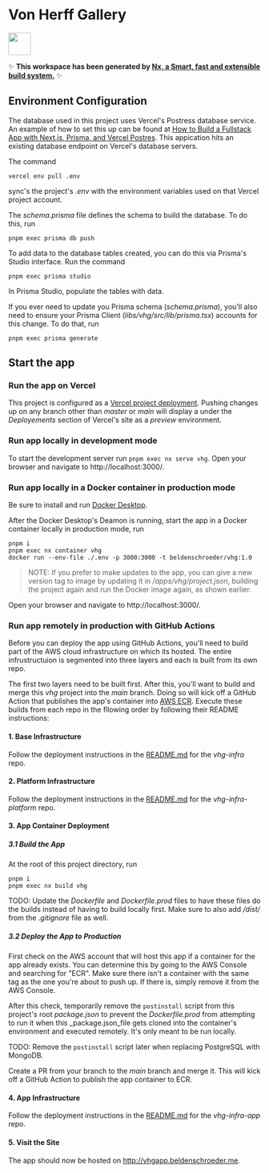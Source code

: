 # Von Herff Gallery 

<a alt="Nx logo" href="https://nx.dev" target="_blank" rel="noreferrer"><img src="https://raw.githubusercontent.com/nrwl/nx/master/images/nx-logo.png" width="45"></a>

✨ **This workspace has been generated by [Nx, a Smart, fast and extensible build system.](https://nx.dev)** ✨

## Environment Configuration

The database used in this project uses Vercel's Postress database service. An example of how to set this up can be found at [How to Build a Fullstack App with Next.js, Prisma, and Vercel Postres](https://vercel.com/guides/nextjs-prisma-postgres#step-3-setup-prisma-and-create-the-database-schema). This appication hits an existing database endpoint on Vercel's database servers.

The command

```console
vercel env pull .env
```

sync's the project's _.env_ with the environment variables used on that Vercel project account.

The _schema.prisma_ file defines the schema to build the database. To do this, run

```console
pnpm exec prisma db push
```

To add data to the database tables created, you can do this via Prisma's Studio interface. Run the command

```console
pnpm exec prisma studio
```

In Prisma Studio, populate the tables with data.

If you ever need to update you Prisma schema (_schema.prisma_), you'll also need to ensure your Prisma Client (_libs/vhg/src/lib/prisma.tsx_) accounts for this change. To do that, run

```console
pnpm exec prisma generate
```

## Start the app

### Run the app on Vercel

This project is configured as a [Vercel project deployment](https://vercel.com/docs/getting-started-with-vercel/projects-deployments). Pushing changes up on any branch other than _master_ or _main_ will display a under the _Deployements_ section of Vercel's site as a _preview_ environment.

### Run app locally in development mode

To start the development server run `pnpm exec nx serve vhg`. Open your browser and navigate to http://localhost:3000/.

### Run app locally in a Docker container in production mode

Be sure to install and run [Docker Desktop](https://www.docker.com/products/docker-desktop/).

After the Docker Desktop's Deamon is running, start the app in a Docker container locally in production mode, run

```console
pnpm i
pnpm exec nx container vhg
docker run --env-file ./.env -p 3000:3000 -t beldenschroeder/vhg:1.0
```

> NOTE: If you prefer to make updates to the app, you can give a new version tag to image by updating it in _/apps/vhg/project.json_, building the project again and run the Docker image again, as shown earlier.

Open your browser and navigate to http://localhost:3000/.

### Run app remotely in production with GitHub Actions

Before you can deploy the app using GitHub Actions, you'll need to build part of the AWS cloud infrastructure on which its hosted. The entire infrustructuion is segmented into three layers and each is built from its own repo.

The first two layers need to be built first. After this, you'll want to build and merge this _vhg_ project into the _main_ branch. Doing so will kick off a GitHub Action that publishes the app's container into [AWS ECR](https://aws.amazon.com/ecr/). Execute these builds from each repo in the fllowing order by following their README instructions:

#### 1. Base Infrastructure

Follow the deployment instructions in the [README.md](https://github.com/beldenschroeder/vhg-infra/blob/main/README.md) for the _vhg-infra_ repo.

#### 2. Platform Infrastructure

Follow the deployment instructions in the [README.md](https://github.com/beldenschroeder/vhg-infra-platform/blob/main/README.md) for the _vhg-infra-platform_ repo.

#### 3. App Container Deployment

##### 3.1 Build the App

At the root of this project directory, run

```console
pnpm i
pnpm exec nx build vhg
```

TODO: Update the _Dockerfile_ and _Dockerfile.prod_ files to have these files do the builds instead of having to build locally first. Make sure to also add _/dist/_ from the _.gitignore_ file as well.

##### 3.2 Deploy the App to Production

First check on the AWS account that will host this app if a container for the app already exists. You can determine this by going to the AWS Console and searching for "ECR". Make sure there isn't a container with the same tag as the one you're about to push up. If there is, simply remove it from the AWS Console.

After this check, temporarily remove the `postinstall` script from this project's root _package.json_ to prevent the _Dockerfile.prod_ from attempting to run it when this _package.json_file gets cloned into the container's environment and executed remotely. It's only meant to be run locally.

TODO: Remove the `postinstall` script later when replacing PostgreSQL with MongoDB.

Create a PR from your branch to the _main_ branch and merge it. This will kick off a GitHub Action to publish the app container to ECR.

#### 4. App Infrastructure

Follow the deployment instructions in the [README.md](https://github.com/beldenschroeder/vhg-infra-app/blob/main/README.md) for the _vhg-infra-app_ repo.

#### 5. Visit the Site

The app should now be hosted on http://vhgapp.beldenschroeder.me.
